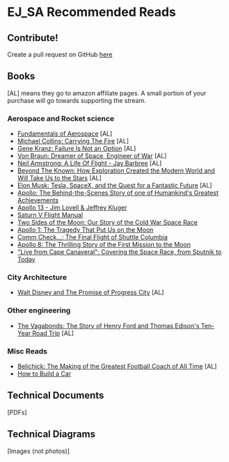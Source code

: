 # EJ_SA Recommended Reads

## Contribute!
Create a pull request on GitHub [here](https://github.com/eric-johnson-space-administration/ejsa-website-locale/blob/master/en/resource-reads.md)


## Books
[AL] means they go to amazon affiliate pages. A small portion of your purchase will go towards supporting the stream.

### Aerospace and Rocket science
- [Fundamentals of Aerospace](https://ejsa.io/foad) [AL] 
- [Michael Collins: Carrying The Fire](https://amzn.to/3cfO5Kx) [AL]
- [Gene Kranz: Failure Is Not an Option](https://amzn.to/3cdeoks) [AL]
- [Von Braun: Dreamer of Space, Engineer of War](https://amzn.to/2S4uPZu) [AL]
- [Neil Armstrong: A Life Of Flight - Jay Barbree](https://amzn.to/2TtE6dQ) [AL]
- [Beyond The Known: How Exploration Created the Modern World and Will Take Us to the Stars](https://amzn.to/2S7T215) [AL]
- [Elon Musk: Tesla, SpaceX, and the Quest for a Fantastic Future](https://amzn.to/3g8N8EX) [AL]
- [Apollo: The Behind-the-Scenes Story of one of Humankind's Greatest Achievements](https://www.amazon.com/gp/product/0976000806)
- [Apollo 13 - Jim Lovell & Jeffrey Kluger](https://www.amazon.com/Apollo-13-Jim-Lovell/dp/0618619585)
- [Saturn V Flight Manual](https://www.amazon.com/Saturn-Flight-National-Aeronautics-Administration/dp/1945701129)
- [Two Sides of the Moon: Our Story of the Cold War Space Race](https://www.amazon.com/Two-Sides-Moon-Story-Space/dp/0312308663)
- [Apollo 1: The Tragedy That Put Us on the Moon](https://www.amazon.com/dp/1684510945)
- [Comm Check...: The Final Flight of Shuttle Columbia](https://www.amazon.com/Comm-Check-Flight-Shuttle-Columbia/dp/1439101760)
- [Apollo 8: The Thrilling Story of the First Mission to the Moon](https://www.amazon.com/Apollo-Thrilling-Story-First-Mission/dp/1627798323)
- ["Live from Cape Canaveral": Covering the Space Race, from Sputnik to Today](https://www.amazon.com/Live-Cape-Canaveral-Covering-Sputnik/dp/0061233935)

### City Architecture
- [Walt Disney and The Promise of Progress City](https://amzn.to/34GpXMP) [AL]

### Other engineering
- [The Vagabonds: The Story of Henry Ford and Thomas Edison's Ten-Year Road Trip](https://amzn.to/34GpDxB) [AL]

### Misc Reads
- [Belichick: The Making of the Greatest Football Coach of All Time](https://amzn.to/3uFo9hG) [AL]
- [How to Build a Car](https://www.amazon.com/How-Build-Car-Autobiography-Greatest/dp/000819680X)


## Technical Documents
[PDFs]

## Technical Diagrams
[Images (not photos)]
